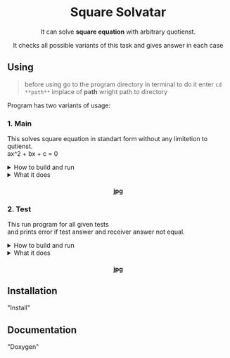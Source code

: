 <div align="center"> 

# Square Solvatar

It can solve **square equation** with arbitrary quotienst.

It checks all possible variants of this task and gives answer in each case

</div>

## Using

> before using go to the program directory in terminal
> to do it enter `cd **path**` 
> implace of **path** wright path to directory

Program has two variants of usage:

### 1. Main

This solves square equation in standart form without any limitetion to qutienst.<br>
ax^2 + bx + c = 0

<details>
<summary>How to build and run</summary>

- build ***MAIN.exe***:
    > ```sh
    > make -f make_prog main
    > ```

- run ***MAIN.exe***:
    > ```sh
    > ./MAIN
    > ```

</details>

<details>
<summary>What it does</summary>

- enter 3 numbers separated with **' '** or **'\n'** they will be a b c quotients
- if you entered not a number, program will ask you to repeat
- program solve equation with entered quotients and gives answers

> 

> If you change program files(any __*.c__ or __*.h,__ except test.c) rebuild ***MAIN.exe***.

</details>

<div align="center">

#### jpg

</div>

### 2. Test

This run program for all given tests<br>
and prints error if test answer and receiver answer not equal.

<details>
<summary>How to build and run</summary>

- build ***TEST.exe***:
    > ```sh
    > make -f make_prog test
    > ```

- run ***TEST.exe***:
    > ```sh
    > ./TEST
    > ```

</details>

<details>
<summary>What it does</summary>

- it has two testers with different realisatoins
- if all is good program ends without error message
- if program finds different solvation to test's, it prints error message<br>
this message contains test and program answers comparison

<details>
<summary>tester1</summary>

- enter test's data in ***tester.txt***
- input order a b c x1 x2 n_roots
- separate with **' '**  between parameters
- separate with **'\n'** between tests

> you don't need to rebuild ***TEST.exe*** if you have changed ***tester.txt***.

</details>

<details>
<summary>tester2</summary>

- enter test's data in ***test.c*** in tester2 functoin
- input order a b c x1 x2 n_roots
- separate with **', '**  between parameters
- separate with **'\n'** between tests
- surround tests with **'\{'** and **'\},'**

</details>

> If you change program files(any __*.c__ or __*.h,__ except ***main.c***) rebuild ***MAIN.exe***.

</details>

<div align="center">

#### jpg

</div>

## Installation

"Install"

## Documentation

"Doxygen"